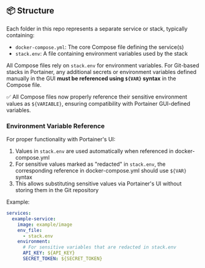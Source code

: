 ## 📦 Structure

Each folder in this repo represents a separate service or stack, typically containing:

- `docker-compose.yml`: The core Compose file defining the service(s)
- `stack.env`: A file containing environment variables used by the stack

All Compose files rely on `stack.env` for environment variables.
For Git-based stacks in Portainer, any additional secrets or environment variables defined manually in the GUI **must be referenced using `${VAR}` syntax** in the Compose file.

✅ All Compose files now properly reference their sensitive environment values as `${VARIABLE}`, ensuring compatibility with Portainer GUI-defined variables.

### Environment Variable Reference

For proper functionality with Portainer's UI:

1. Values in `stack.env` are used automatically when referenced in docker-compose.yml
2. For sensitive values marked as "redacted" in `stack.env`, the corresponding reference in docker-compose.yml should use `${VAR}` syntax
3. This allows substituting sensitive values via Portainer's UI without storing them in the Git repository

Example:
```yaml
services:
  example-service:
    image: example/image
    env_file:
      - stack.env
    environment:
      # For sensitive variables that are redacted in stack.env
      API_KEY: ${API_KEY}
      SECRET_TOKEN: ${SECRET_TOKEN}
```
